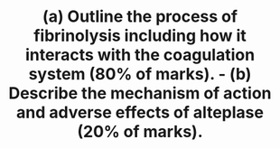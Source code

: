 ---
title: "(a) Outline the process of fibrinolysis including how it interacts with the coagulation system (80% of marks). - (b) Describe the mechanism of action and adverse effects of alteplase (20% of marks)."
entityType: SAQ
exam: PEX
college: CICM
year: 2024
sitting: A
question: 6
passRate: 3
EC_expectedDomains:
- "knowledge of the fibrinolytic pathway with details of the relevant mediators and inhibitors"
- "knowledge of both the coagulation cascade and fibrinolysis, with detail of how the pathways are simultaneously activated by the same stimuli to ensure balance between bleeding and clotting"
- "a detailed description of the mechanism of action of alteplase, recombinant t-PA"
EC_extraCredit:
- "A comparison to endogenous t-PA helped illustrate this action and the subsequent bleeding and the non-bleeding effects."
EC_errorsCommon:
---